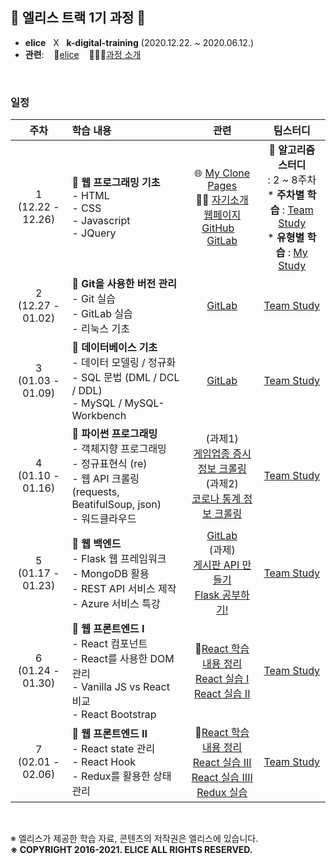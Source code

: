 ## 🐇 엘리스 트랙 1기 과정 🐇

- **elice** &nbsp; X &nbsp; **k-digital-training**  (2020.12.22. ~ 2020.06.12.)
- **관련**: &nbsp;&nbsp; 🐇[elice](https://elice.io/) &nbsp;&nbsp; 🏃🏻‍♂️[과정 소개](https://elicetrack.oopy.io/) 

<br/>

### 일정

|          주차          | 학습 내용                                                    |                             관련                             |                           팀스터디                           |
| :--------------------: | :----------------------------------------------------------- | :----------------------------------------------------------: | :----------------------------------------------------------: |
| 1<br />(12.22 - 12.26) | 🚩 **웹 프로그래밍 기초** <br /> - HTML <br />- CSS <br />- Javascript<br />- JQuery | 🌐 [My Clone Pages](http://bky373.kdt-gitlab.elice.io/clone-pages/index.html) <br /> 🙋‍♂️ [자기소개 웹페이지](http://bky373.kdt-gitlab.elice.io/about-me/) <br /> [GitHub](https://github.com/bky373/clone-pages)&nbsp;&nbsp;&nbsp; [GitLab](https://kdt-gitlab.elice.io/bky373/clone-pages) | 🚩 **알고리즘 스터디**<br />: 2 ~ 8주차<br />* **주차별 학습** : [Team Study](https://kdt-gitlab.elice.io/soomin/algorithm_3)<br />* **유형별 학습** : [My Study](https://kdt-gitlab.elice.io/bky373/algorithm-study) |
| 2<br />(12.27 - 01.02) | 🚩 **Git을 사용한 버전 관리** <br />- Git 실습<br />- GitLab 실습 <br />- 리눅스 기초 |  [GitLab](https://kdt-gitlab.elice.io/bky373/test-project)   | [Team Study](https://kdt-gitlab.elice.io/soomin/algorithm_3/-/tree/master/week-02) |
| 3<br />(01.03 - 01.09) | 🚩 **데이터베이스 기초**<br /> - 데이터 모델링 / 정규화<br /> - SQL 문법 (DML / DCL / DDL)<br /> - MySQL / MySQL-Workbench | [GitLab](https://kdt-gitlab.elice.io/bky373/elice-track-1st) | [Team Study](https://kdt-gitlab.elice.io/soomin/algorithm_3/-/tree/master/week-03) |
| 4<br />(01.10 - 01.16) | 🚩 **파이썬 프로그래밍**<br />- 객체지향 프로그래밍<br />- 정규표현식 (re)<br />- 웹 API 크롤링 (requests, BeatifulSoup, json)<br />- 워드클라우드 | (과제1) <br />[게임업종 증시 정보 크롤링](https://kdt-gitlab.elice.io/bky373/elice-track-1st/-/blob/master/lectures/week-04/assignments_venv/crawling_stock_stats.py)<br />(과제2)  <br />[코로나 통계 정보 크롤링](https://kdt-gitlab.elice.io/bky373/elice-track-1st/-/blob/master/lectures/week-04/assignments_venv/crawling_corona_stats.py) | [Team Study](https://kdt-gitlab.elice.io/soomin/algorithm_3/-/tree/master/week-04) |
| 5<br />(01.17 - 01.23) | 🚩 **웹 백엔드**<br />- Flask 웹 프레임워크<br />- MongoDB 활용<br />- REST API 서비스 제작<br />- Azure 서비스 특강<br /> | [GitLab](https://kdt-gitlab.elice.io/bky373/elice_flask_board_prac)<br />(과제)<br />[게시판 API 만들기](https://kdt-gitlab.elice.io/bky373/com-ma-board)<br />[Flask 공부하기!](https://kdt-gitlab.elice.io/bky373/flask-prac) | [Team Study](https://kdt-gitlab.elice.io/soomin/algorithm_3/-/tree/5th_borahm/week-05) |
| 6<br />(01.24 - 01.30) | 🚩 **웹 프론트엔드 I**<br />- React 컴포넌트<br />- React를 사용한 DOM 관리<br />- Vanilla JS vs React 비교<br />- React Bootstrap | 🚩[React 학습내용 정리](https://github.com/bky373/elice-1st-racer/blob/master/week-06/README.md)<br />[React 실습 I](https://github.com/bky373/elice-1st-racer/blob/master/week-06/react-basic-01/reactapp/src/index.js)<br />[React 실습 II](https://github.com/bky373/elice-1st-racer/blob/master/week-06/react-basic-02/reactapp02/src/index.js) | [Team Study](https://kdt-gitlab.elice.io/soomin/algorithm_3/-/tree/master/week-06) |
| 7<br />(02.01 - 02.06) | 🚩 **웹 프론트엔드 II**<br />- React state 관리<br />- React Hook<br />- Redux를 활용한 상태 관리 | 🚩[React 학습내용 정리](https://github.com/bky373/elice-1st-racer/blob/master/week-06/README.md)<br />[React 실습 III](https://github.com/bky373/elice-1st-racer/blob/master/week-07/react-basic-03/reactapp03/src/index.js)<br />[React 실습 IIII](https://github.com/bky373/elice-1st-racer/tree/master/week-07/react-basic-04)<br />[Redux 실습](https://github.com/bky373/elice-1st-racer/tree/master/week-07/redux) |                        [Team Study]()                        |




<br/>

※ 엘리스가 제공한 학습 자료, 콘텐츠의 저작권은 엘리스에 있습니다. <br>
**※ COPYRIGHT 2016-2021. ELICE ALL RIGHTS RESERVED.**